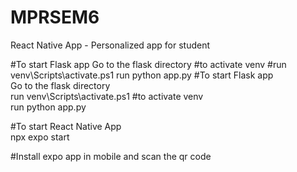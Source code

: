 # MPRSEM6
React Native App - Personalized app for student

#To start Flask app
Go to the flask directory 
#to activate venv
#run 
venv\Scripts\activate.ps1 
run python app.py
#To start Flask app <br />
Go to the flask directory  <br />
run venv\Scripts\activate.ps1 #to activate venv <br />
run python app.py <br />

#To start React Native App <br />
npx expo start <br />

#Install expo app in mobile and scan the qr code <br />
